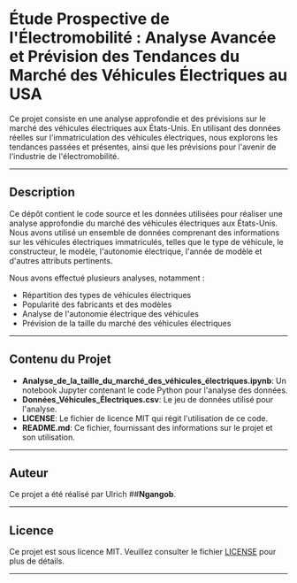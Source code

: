 
# Étude Prospective de l'Électromobilité : Analyse Avancée et Prévision des Tendances du Marché des Véhicules Électriques au USA

Ce projet consiste en une analyse approfondie et des prévisions sur le marché des véhicules électriques aux États-Unis. En utilisant des données réelles sur l'immatriculation des véhicules électriques, nous explorons les tendances passées et présentes, ainsi que les prévisions pour l'avenir de l'industrie de l'électromobilité.

---

## Description

Ce dépôt contient le code source et les données utilisées pour réaliser une analyse approfondie du marché des véhicules électriques aux États-Unis. Nous avons utilisé un ensemble de données comprenant des informations sur les véhicules électriques immatriculés, telles que le type de véhicule, le constructeur, le modèle, l'autonomie électrique, l'année de modèle et d'autres attributs pertinents.

Nous avons effectué plusieurs analyses, notamment :

- Répartition des types de véhicules électriques
- Popularité des fabricants et des modèles
- Analyse de l'autonomie électrique des véhicules
- Prévision de la taille du marché des véhicules électriques

---

## Contenu du Projet

- **Analyse_de_la_taille_du_marché_des_véhicules_électriques.ipynb**: Un notebook Jupyter contenant le code Python pour l'analyse des données.
- **Données_Véhicules_Électriques.csv**: Le jeu de données utilisé pour l'analyse.
- **LICENSE**: Le fichier de licence MIT qui régit l'utilisation de ce code.
- **README.md**: Ce fichier, fournissant des informations sur le projet et son utilisation.

---

## Auteur

Ce projet a été réalisé par Ulrich ##**Ngangob**.

---

## Licence

Ce projet est sous licence MIT. Veuillez consulter le fichier [LICENSE](LICENSE) pour plus de détails.

---
